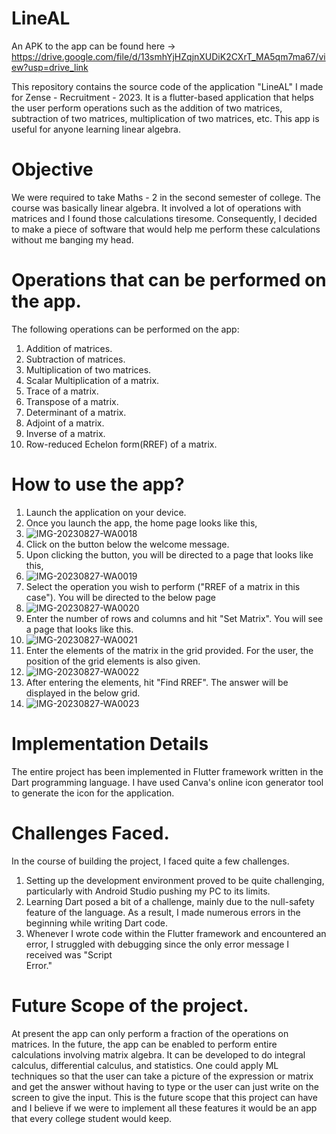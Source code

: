# LineAL

An APK to the app can be found here  ->  https://drive.google.com/file/d/13smhYjHZqjnXUDiK2CXrT_MA5qm7ma67/view?usp=drive_link

This repository contains the source code of the application "LineAL" I made for Zense - Recruitment - 2023. It is a flutter-based application that helps the user perform operations such as the addition of two matrices, subtraction of two matrices, multiplication of two matrices, etc. This app is useful for anyone learning linear algebra.
 
# Objective
We were required to take Maths - 2 in the second semester of college. The course was basically linear algebra. It involved a lot of operations with matrices and I found those calculations tiresome. Consequently, I decided to make a piece of software that would help me perform these calculations without me banging my head.

# Operations that can be performed on the app.
The following operations can be performed on the app:
1. Addition of matrices.
2. Subtraction of matrices.
3. Multiplication of two matrices.
4. Scalar Multiplication of a matrix.
5. Trace of a matrix.
6. Transpose of a matrix.
7. Determinant of a matrix.
8. Adjoint of a matrix.
9. Inverse of a matrix.
10. Row-reduced Echelon form(RREF) of a matrix.

# How to use the app?
1. Launch the application on your device.
2. Once you launch the app, the home page looks like this,
3. ![IMG-20230827-WA0018](https://github.com/Laptop-2022/LineAL/assets/118844606/1fbd9c99-f179-485f-8a8d-39d084f521a8)
4. Click on the button below the welcome message.
5. Upon clicking the button, you will be directed to a page that looks like this,
6. ![IMG-20230827-WA0019](https://github.com/Laptop-2022/LineAL/assets/118844606/3e379da4-586d-4017-98c6-ec1448f36d95)
7. Select the operation you wish to perform ("RREF of a matrix in this case"). You will be directed to the below page
8. ![IMG-20230827-WA0020](https://github.com/Laptop-2022/LineAL/assets/118844606/e21fc505-7b61-4d7b-9f9e-213d1af414cb)
9. Enter the number of rows and columns and hit "Set Matrix". You will see a page that looks like this.
10. ![IMG-20230827-WA0021](https://github.com/Laptop-2022/LineAL/assets/118844606/74dcea90-60a9-4355-8c18-ceee2c730a8d)
11. Enter the elements of the matrix in the grid provided. For the user, the position of the grid elements is also given.
12. ![IMG-20230827-WA0022](https://github.com/Laptop-2022/LineAL/assets/118844606/8adf4a96-8929-4b68-b664-d4669e401008)
13. After entering the elements, hit "Find RREF". The answer will be displayed in the below grid.
14. ![IMG-20230827-WA0023](https://github.com/Laptop-2022/LineAL/assets/118844606/8be41d9a-7242-445d-940d-89e332a55bbe)


# Implementation Details
The entire project has been implemented in Flutter framework written in the Dart programming language. I have used Canva's online icon generator tool to generate the icon for the application.

# Challenges Faced.
In the course of building the project, I faced quite a few challenges.
1. Setting up the development environment proved to be quite challenging, particularly with Android Studio pushing my PC to its limits.
2. Learning Dart posed a bit of a challenge, mainly due to the null-safety feature of the language. As a result, I made numerous errors in the beginning while 
   writing Dart code.
3. Whenever I wrote code within the Flutter framework and encountered an error, I struggled with debugging since the only error message I received was "Script   
   Error."

# Future Scope of the project.
At present the app can only perform a fraction of the operations on matrices. In the future, the app can be enabled to perform entire calculations involving matrix algebra. It can be developed to do integral calculus, differential calculus, and statistics. One could apply ML techniques so that the user can take a picture of the expression or matrix and get the answer without having to type or the user can just write on the screen to give the input. This is the future scope that this project can have and I believe if we were to implement all these features it would be an app that every college student would keep.
